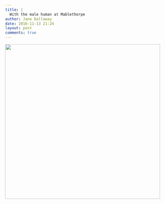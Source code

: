 ```yaml
---
title: |
  With the male human at Mablethorpe
author: Jane Dallaway
date: 2016-11-13 21:24
layout: post
comments: true
---
```


<div>
        <a href="http://static.skitters.dallaway.com/2016-11-13-with-the-male-human-at-mablethorpe-fullsize-IMG_6221.JPG">
          <img src="http://static.skitters.dallaway.com/2016-11-13-with-the-male-human-at-mablethorpe-thumb-IMG_6221.JPG" width="500" height="500"/>
        </a>
      </div>


  
      